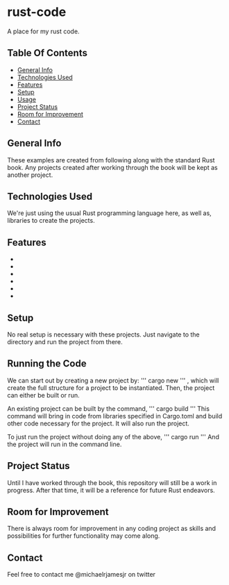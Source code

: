 # rust-code
A place for my rust code.

## Table Of Contents
* [General Info](#general-info)
* [Technologies Used](#technologies-used)
* [Features](#features)
* [Setup](#setup)
* [Usage](#usage)
* [Project Status](#project-status)
* [Room for Improvement](#room-for-improvement)
* [Contact](#contact)

## General Info
These examples are created from following along with the standard Rust book. Any projects created after working through the book will be kept as another project.

## Technologies Used
We're just using the usual Rust programming language here, as well as, libraries to create the projects.

## Features
* 
* 
* 
* 
* 
* 

## Setup
No real setup is necessary with these projects. Just navigate to the directory and run the project from there.

## Running the Code
We can start out by creating a new project by:
'''
cargo new <project-name>
'''
, which will create the full structure for a project to be instantiated. Then, the project can either be built or run.

An existing project can be built by the command,
'''
cargo build
'''
This command will bring in code from libraries specified in Cargo.toml and build other code necessary for the project. It will also run the project.

To just run the project without doing any of the above, '''
cargo run
'''
And the project will run in the command line.

## Project Status
Until I have worked through the book, this repository will still be a work in progress. After that time, it will be a reference for future Rust endeavors.

## Room for Improvement
There is always room for improvement in any coding project as skills and possibilities for further functionality may come along.

## Contact
Feel free to contact me @michaelrjamesjr on twitter
